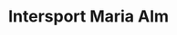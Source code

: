 ---
title: "Intersport Maria Alm"
url: /maria-alm-am-steinernen-meer/intersport-maria-alm/
shop: Sport
---